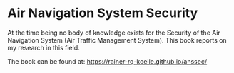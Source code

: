 # Air Navigation System Security

At the time being no body of knowledge exists for the Security of the Air Navigation System (Air Traffic Management System).
This book reports on my research in this field.

The book can be found at: https://rainer-rq-koelle.github.io/anssec/